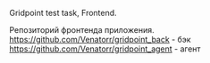 Gridpoint test task, Frontend.

Репозиторий фронтенда приложения.
https://github.com/Venatorr/gridpoint_back - бэк
https://github.com/Venatorr/gridpoint_agent - агент
